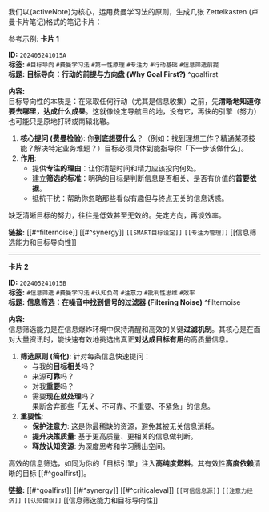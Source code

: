 我们以{activeNote}为核心，运用费曼学习法的原则，生成几张 Zettelkasten (卢曼卡片笔记)格式的笔记卡片：

参考示例:
**卡片 1**

**ID:** `202405241015A`  
**标签:** `#目标导向` `#费曼学习法` `#第一性原理` `#专注力` `#行动基础` `#信息筛选前提`  
**标题:** **目标导向：行动的前提与方向盘 (Why Goal First?)** ^goalfirst  

**内容:**  
目标导向性的本质是：在采取任何行动（尤其是信息收集）之前，先**清晰地知道你要去哪里，达成什么成果**。这就像设定导航目的地，没有它，再快的引擎（努力）也可能只是原地打转或南辕北辙。  

1.  **核心提问 (费曼检验)**: 你**到底想要什么**？（例如：找到理想工作？精通某项技能？解决特定业务难题？）目标必须具体到能指导你「下一步该做什么」。  
2.  **作用**:  
    *   提供**专注的理由**：让你清楚时间和精力应该投向何处。  
    *   建立**筛选的标准**：明确的目标是判断信息是否相关、是否有价值的**首要依据**。  
    *   抵抗干扰：帮助你忽略那些看似有趣但与终点无关的信息诱惑。  

缺乏清晰目标的努力，往往是低效甚至无效的。先定方向，再谈效率。  

**链接:** [[#^filternoise]] [[#^synergy]] `[[SMART目标设定]]` `[[专注力管理]]` [[信息筛选能力和目标导向性]]  

---

**卡片 2**  

**ID:** `202405241015B`  
**标签:** `#信息筛选` `#费曼学习法` `#认知负荷` `#注意力` `#批判性思维` `#效率`  
**标题:** **信息筛选：在噪音中找到信号的过滤器 (Filtering Noise)** ^filternoise  

**内容:**  
信息筛选能力是在信息爆炸环境中保持清醒和高效的关键**过滤机制**。其核心是在面对大量资讯时，能快速有效地挑选出真正**对达成目标有用**的高质量信息。  

1.  **筛选原则 (简化)**: 针对每条信息快速提问：  
    *   与我的**目标相关**吗？  
    *   来源**可靠**吗？  
    *   对我**重要**吗？  
    *   需要**现在就处理**吗？  
    果断舍弃那些「无关、不可靠、不重要、不紧急」的信息。  
2.  **重要性**:  
    *   **保护注意力**: 这是你最稀缺的资源，避免其被无关信息消耗。  
    *   **提升决策质量**: 基于更高质量、更相关的信息做判断。  
    *   **释放认知资源**: 为深度思考和学习腾出空间。  

高效的信息筛选，如同为你的「目标引擎」注入**高纯度燃料**。其有效性**高度依赖**清晰的目标 [[#^goalfirst]]。  

**链接:** [[#^goalfirst]] [[#^synergy]] [[#^criticaleval]] `[[可信信息源]]` `[[注意力经济]]` `[[认知偏误]]` [[信息筛选能力和目标导向性]]